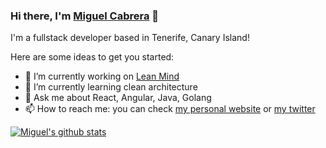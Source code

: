 ### Hi there, I'm [Miguel Cabrera](https://mcabsan.dev) 👋
I'm a fullstack developer based in Tenerife, Canary Island!

Here are some ideas to get you started:

- 🔭 I’m currently working on [Lean Mind](https://leanmind.es/en/)
- 🌱 I’m currently learning clean architecture
- 💬 Ask me about React, Angular, Java, Golang
- 📫 How to reach me: you can check [my personal website](https://mcabsan.dev) or [my twitter](https://twitter.com/mcabsan)

[![Miguel's github stats](https://github-readme-stats.vercel.app/api?username=myugen)](https://github.com/anuraghazra/github-readme-stats)
